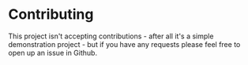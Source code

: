 # Contributing

This project isn't accepting contributions - after all it's a simple demonstration project - but if you have any requests please feel free to open up an issue in Github.
